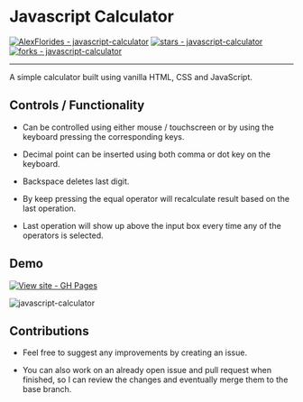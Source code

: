 # Javascript Calculator

[![AlexFlorides - javascript-calculator](https://img.shields.io/static/v1?label=AlexFlorides&message=javascript-calculator&color=blue&logo=github)](https://github.com/AlexFlorides/javascript-calculator "Go to GitHub repo")
[![stars - javascript-calculator](https://img.shields.io/github/stars/AlexFlorides/javascript-calculator?style=social)](https://github.com/AlexFlorides/javascript-calculator)
[![forks - javascript-calculator](https://img.shields.io/github/forks/AlexFlorides/javascript-calculator?style=social)](https://github.com/AlexFlorides/javascript-calculator)

---

A simple calculator built using vanilla HTML, CSS and JavaScript.

## Controls / Functionality

- Can be controlled using either mouse / touchscreen or by using the keyboard pressing the corresponding keys.

- Decimal point can be inserted using both comma or dot key on the keyboard.

- Backspace deletes last digit.

- By keep pressing the equal operator will recalculate result based on the last operation.

- Last operation will show up above the input box every time any of the operators is selected.

## Demo

[![View site - GH Pages](https://img.shields.io/badge/View_site-GH_Pages-2ea44f?style=for-the-badge)](https://alexflorides.github.io/javascript-calculator/)

![javascript-calculator](https://user-images.githubusercontent.com/47948084/230783857-6933cdde-4cba-43f5-8aeb-ef992d9507dc.png)

## Contributions

- Feel free to suggest any improvements by creating an issue.

- You can also work on an already open issue and pull request when finished, so I can review the changes and eventually merge them to the base branch.